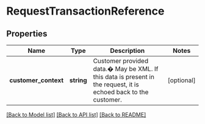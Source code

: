 # RequestTransactionReference

## Properties
Name | Type | Description | Notes
------------ | ------------- | ------------- | -------------
**customer_context** | **string** | Customer provided data.� May be XML. If this data is present in the request, it is echoed back to the customer. | [optional] 

[[Back to Model list]](../../README.md#documentation-for-models) [[Back to API list]](../../README.md#documentation-for-api-endpoints) [[Back to README]](../../README.md)

